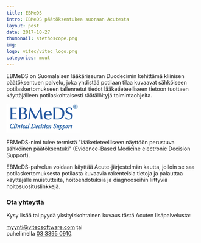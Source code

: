 ```yaml
---
title: EBMeDS
intro: EBMeDS päätöksentukea suoraan Acutesta
layout: post
date: 2017-10-27
thumbnail: stethoscope.png
img: 
logo: vitec/vitec_logo.png
categories: muut
---
```


EBMeDS on Suomalaisen lääkäriseuran Duodecimin kehittämä kliinisen päätöksentuen palvelu, joka yhdistää potilaan tilaa kuvaavat sähköiseen potilaskertomukseen tallennetut tiedot lääketieteelliseen tietoon tuottaen käyttäjälleen potilaskohtaisesti räätälöityjä toimintaohjeita. 

![EBMeDS](/portfolio/vitec/ebmeds.png)

EBMeDS-nimi tulee termistä "lääketieteelliseen näyttöön perustuva sähköinen päätöksentuki" (Evidence-Based Medicine electronic Decision Support).

EBMeDS-palvelua voidaan käyttää Acute-järjestelmän kautta, jolloin se saa potilaskertomuksesta potilasta kuvaavia rakenteisia tietoja ja palauttaa käyttäjälle muistutteita, hoitoehdotuksia ja diagnooseihin liittyviä hoitosuosituslinkkejä.

### Ota yhteyttä

Kysy lisää tai pyydä yksityiskohtainen kuvaus tästä Acuten lisäpalvelusta:  

[myynti@vitecsoftware.com](mailto://myynti@vitecsoftware.com) tai  
puhelimella [03 3395 0910](tel://+358333950910).
